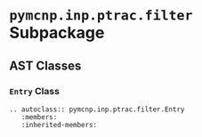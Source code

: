 # `pymcnp.inp.ptrac.filter` Subpackage

## AST Classes

### `Entry` Class

```{eval-rst}
.. autoclass:: pymcnp.inp.ptrac.filter.Entry
   :members:
   :inherited-members:
```
